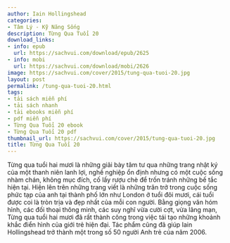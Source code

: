 ```yaml
---
author: Iain Hollingshead
categories:
- Tâm Lý - Kỹ Năng Sống
description: Từng Qua Tuổi 20
download_links:
- info: epub
  url: https://sachvui.com/download/epub/2625
- info: mobi
  url: https://sachvui.com/download/mobi/2626
image: https://sachvui.com/cover/2015/tung-qua-tuoi-20.jpg
layout: post
permalink: /tung-qua-tuoi-20.html
tags:
- tải sách miễn phí
- tải sách nhanh
- tải ebooks miễn phí
- pdf miễn phí
- Từng Qua Tuổi 20 ebook
- Từng Qua Tuổi 20 pdf
thumbnail_url: https://sachvui.com/cover/2015/tung-qua-tuoi-20.jpg
title: Từng Qua Tuổi 20
---
```


 <div class="item-desc text-justify"> <p>Từng qua tuổi hai mươi là những giãi bày tâm tư qua những trang nhật ký của một thanh niên lanh lợi, nghề nghiệp ổn định nhưng có một cuộc sống nhàm chán, không mục đích, cố lấy rượu chè để trốn tránh những bế tắc hiện tại. Hiện lên trên những trang viết là những trăn trở trong cuộc sống phức tạp của anh tại thành phố lớn như London ở tuổi đôi mươi, cái tuổi được coi là tròn trịa và đẹp nhất của mỗi con người. Bằng giọng văn hóm hỉnh, các đối thoại thông minh, các suy nghĩ vừa cười cợt, vừa lãng mạn, Từng qua tuổi hai mươi đã rất thành công trong việc tái tạo những khoảnh khắc điển hình của giới trẻ hiện đại. Tác phẩm cũng đã giúp Iain Hollingshead trở thành một trong số 50 người Anh trẻ của năm 2006.</p> </div>